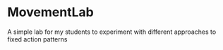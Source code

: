 # MovementLab
A simple lab for my students to experiment with different approaches to fixed action patterns

